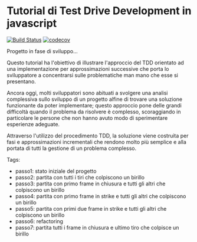 # Tutorial di Test Drive Development in javascript #
[![Build Status](https://travis-ci.org/gianlucaciarcelluti/tdd-js-tutorial-bowling.svg?branch=master)](https://travis-ci.org/gianlucaciarcelluti/tdd-js-tutorial-bowling)
[![codecov](https://codecov.io/gh/gianlucaciarcelluti/tdd-js-tutorial-bowling/branch/master/graph/badge.svg)](https://codecov.io/gh/gianlucaciarcelluti/tdd-js-tutorial-bowling)


Progetto in fase di sviluppo...

Questo tutorial ha l'obiettivo di illustrare l'approccio del TDD orientato ad una implementazione per approssimazioni successive che porta lo sviluppatore a concentrarsi sulle problematiche man mano che esse si presentano.

Ancora oggi, molti sviluppatori sono abituati a svolgere una analisi complessiva sullo sviluppo di un progetto alfine di trovare una soluzione funzionante da poter implementare; questo approccio pone delle grandi difficoltà quando il problema da risolvere è complesso, scoraggiando in particolare le persone che non hanno avuto modo di sperimentare esperienze adeguate.

Attraverso l'utilizzo del procedimento TDD, la soluzione viene costruita per fasi e approssimazioni incrementali che rendono molto più semplice e alla portata di tutti la gestione di un problema complesso.

Tags:

- passo1: stato iniziale del progetto
- passo2: partita con tutti i tiri che colpiscono un birillo
- passo3: partita con primo frame in chiusura e tutti gli altri che colpiscono un birillo
- passo4: partita con primo frame in strike e tutti gli altri che colpiscono un birillo
- passo5: partita con primi due frame in strike e tutti gli altri che colpiscono un birillo
- passo6: refactoring
- passo7: partita tutti i frame in chiusura e ultimo tiro che colpisce un birillo

